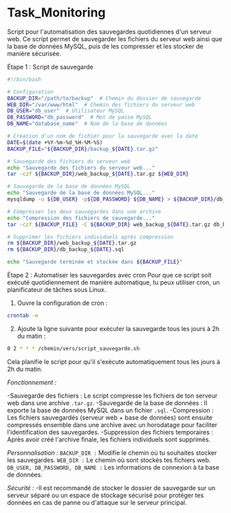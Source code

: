# Task_Monitoring
Script pour l'automatisation des sauvegardes quotidiennes d'un serveur web. Ce script permet de sauvegarder les fichiers du serveur web ainsi que la base de données MySQL, puis de les compresser et les stocker de manière sécurisée.


Étape 1 : Script de sauvegarde


```bash
#!/bin/bash

# Configuration
BACKUP_DIR="/path/to/backup"  # Chemin du dossier de sauvegarde
WEB_DIR="/var/www/html"  # Chemin des fichiers du serveur web
DB_USER="db_user"  # Utilisateur MySQL
DB_PASSWORD="db_password"  # Mot de passe MySQL
DB_NAME="database_name"  # Nom de la base de données

# Création d'un nom de fichier pour la sauvegarde avec la date
DATE=$(date +%Y-%m-%d_%H-%M-%S)
BACKUP_FILE="${BACKUP_DIR}/backup_${DATE}.tar.gz"

# Sauvegarde des fichiers du serveur web
echo "Sauvegarde des fichiers du serveur web..."
tar -czf ${BACKUP_DIR}/web_backup_${DATE}.tar.gz ${WEB_DIR}

# Sauvegarde de la base de données MySQL
echo "Sauvegarde de la base de données MySQL..."
mysqldump -u ${DB_USER} -p${DB_PASSWORD} ${DB_NAME} > ${BACKUP_DIR}/db_backup_${DATE}.sql

# Compresser les deux sauvegardes dans une archive
echo "Compression des fichiers de sauvegarde..."
tar -czf ${BACKUP_FILE} -C ${BACKUP_DIR} web_backup_${DATE}.tar.gz db_backup_${DATE}.sql

# Supprimer les fichiers individuels après compression
rm ${BACKUP_DIR}/web_backup_${DATE}.tar.gz
rm ${BACKUP_DIR}/db_backup_${DATE}.sql

echo "Sauvegarde terminée et stockée dans ${BACKUP_FILE}"
```


Étape 2 : Automatiser les sauvegardes avec cron
Pour que ce script soit exécuté quotidiennement de manière automatique, tu peux utiliser cron, un planificateur de tâches sous Linux.

1. Ouvre la configuration de cron :

```bash
crontab -e
```

2. Ajoute la ligne suivante pour exécuter la sauvegarde tous les jours à 2h du matin :

```bash
0 2 * * * /chemin/vers/script_sauvegarde.sh
```

Cela planifie le script pour qu'il s'exécute automatiquement tous les jours à 2h du matin.


*Fonctionnement :*

-Sauvegarde des fichiers : Le script compresse les fichiers de ton serveur web dans une archive `.tar.gz`.
-Sauvegarde de la base de données : Il exporte la base de données MySQL dans un fichier `.sql`.
-Compression : Les fichiers sauvegardés (serveur web + base de données) sont ensuite compressés ensemble dans une archive avec un horodatage pour faciliter l'identification des sauvegardes.
-Suppression des fichiers temporaires : Après avoir créé l'archive finale, les fichiers individuels sont supprimés.

*Personnalisation :*
`BACKUP_DIR :` Modifie le chemin où tu souhaites stocker les sauvegardes.
`WEB_DIR :` Le chemin où sont stockés tes fichiers web.
`DB_USER, DB_PASSWORD, DB_NAME :` Les informations de connexion à ta base de données.

*Sécurité :*
-Il est recommandé de stocker le dossier de sauvegarde sur un serveur séparé ou un espace de stockage sécurisé pour protéger tes données en cas de panne ou d'attaque sur le serveur principal.
